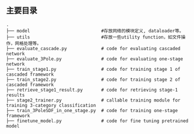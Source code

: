 ## 主要目录

    .
    ├── model                           #存放网络的模块定义, dataloader等。
    ├── utils                           #存放一些utility function，如文件操作，网格处理等。
    ├── evaluate_cascade.py             # code for evaluating cascaded network       
    ├── evaluate_3Pole.py               # code for evaluating one-stage network 
    ├── train_stage1.py                 # code for training stage 1 of cascaded framework    
    ├── train_stage2.py                 # code for training stage 2 of cascaded framework 
    ├── retrieve_stage1_result.py       # code for retrieving stage-1 results
    ├── stage2_trainer.py               # callable training module for training 3-category classification 
    ├── train_3PoleSDF_in_one_stage.py  # code for training one-stage framework
    ├── finetune_model.py               # code for fine tuning pretrained model







    
